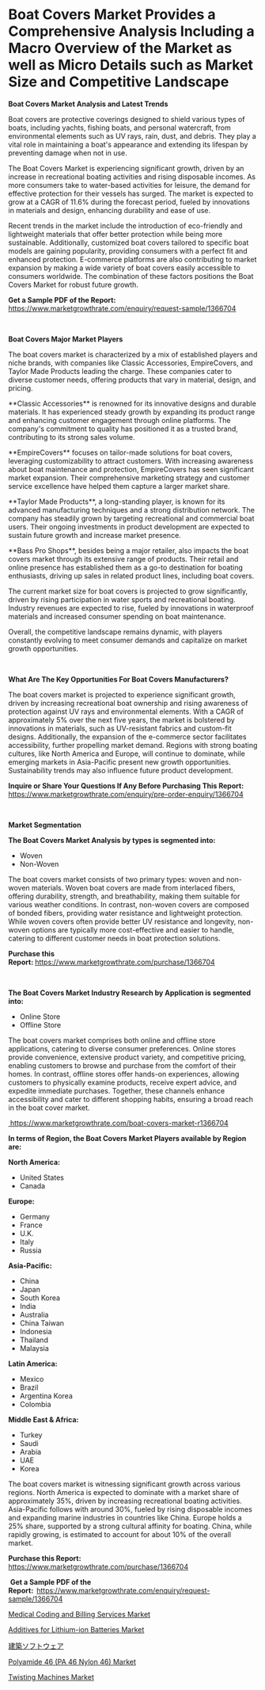 <p><h1>Boat Covers Market Provides a Comprehensive Analysis Including a Macro Overview of the Market as well as Micro Details such as Market Size and Competitive Landscape</h1></p><p><strong>Boat Covers Market Analysis and Latest Trends</strong></p>
<p><p>Boat covers are protective coverings designed to shield various types of boats, including yachts, fishing boats, and personal watercraft, from environmental elements such as UV rays, rain, dust, and debris. They play a vital role in maintaining a boat's appearance and extending its lifespan by preventing damage when not in use. </p><p>The Boat Covers Market is experiencing significant growth, driven by an increase in recreational boating activities and rising disposable incomes. As more consumers take to water-based activities for leisure, the demand for effective protection for their vessels has surged. The market is expected to grow at a CAGR of 11.6% during the forecast period, fueled by innovations in materials and design, enhancing durability and ease of use.</p><p>Recent trends in the market include the introduction of eco-friendly and lightweight materials that offer better protection while being more sustainable. Additionally, customized boat covers tailored to specific boat models are gaining popularity, providing consumers with a perfect fit and enhanced protection. E-commerce platforms are also contributing to market expansion by making a wide variety of boat covers easily accessible to consumers worldwide. The combination of these factors positions the Boat Covers Market for robust future growth.</p></p>
<p><strong>Get a Sample PDF of the Report:&nbsp;</strong> <a href="https://www.marketgrowthrate.com/enquiry/request-sample/1366704">https://www.marketgrowthrate.com/enquiry/request-sample/1366704</a></p>
<p>&nbsp;</p>
<p><strong>Boat Covers Major Market Players</strong></p>
<p><p>The boat covers market is characterized by a mix of established players and niche brands, with companies like Classic Accessories, EmpireCovers, and Taylor Made Products leading the charge. These companies cater to diverse customer needs, offering products that vary in material, design, and pricing.</p><p>**Classic Accessories** is renowned for its innovative designs and durable materials. It has experienced steady growth by expanding its product range and enhancing customer engagement through online platforms. The company's commitment to quality has positioned it as a trusted brand, contributing to its strong sales volume.</p><p>**EmpireCovers** focuses on tailor-made solutions for boat covers, leveraging customizability to attract customers. With increasing awareness about boat maintenance and protection, EmpireCovers has seen significant market expansion. Their comprehensive marketing strategy and customer service excellence have helped them capture a larger market share.</p><p>**Taylor Made Products**, a long-standing player, is known for its advanced manufacturing techniques and a strong distribution network. The company has steadily grown by targeting recreational and commercial boat users. Their ongoing investments in product development are expected to sustain future growth and increase market presence.</p><p>**Bass Pro Shops**, besides being a major retailer, also impacts the boat covers market through its extensive range of products. Their retail and online presence has established them as a go-to destination for boating enthusiasts, driving up sales in related product lines, including boat covers.</p><p>The current market size for boat covers is projected to grow significantly, driven by rising participation in water sports and recreational boating. Industry revenues are expected to rise, fueled by innovations in waterproof materials and increased consumer spending on boat maintenance.</p><p>Overall, the competitive landscape remains dynamic, with players constantly evolving to meet consumer demands and capitalize on market growth opportunities.</p></p>
<p>&nbsp;</p>
<p><strong>What Are The Key Opportunities For Boat Covers Manufacturers?</strong></p>
<p><p>The boat covers market is projected to experience significant growth, driven by increasing recreational boat ownership and rising awareness of protection against UV rays and environmental elements. With a CAGR of approximately 5% over the next five years, the market is bolstered by innovations in materials, such as UV-resistant fabrics and custom-fit designs. Additionally, the expansion of the e-commerce sector facilitates accessibility, further propelling market demand. Regions with strong boating cultures, like North America and Europe, will continue to dominate, while emerging markets in Asia-Pacific present new growth opportunities. Sustainability trends may also influence future product development.</p></p>
<p><strong>Inquire or Share Your Questions If Any Before Purchasing This Report:</strong> <a href="https://www.marketgrowthrate.com/enquiry/pre-order-enquiry/1366704">https://www.marketgrowthrate.com/enquiry/pre-order-enquiry/1366704</a></p>
<p>&nbsp;</p>
<p><strong>Market Segmentation</strong></p>
<p><strong>The Boat Covers Market Analysis by types is segmented into:</strong></p>
<p><ul><li>Woven</li><li>Non-Woven</li></ul></p>
<p><p>The boat covers market consists of two primary types: woven and non-woven materials. Woven boat covers are made from interlaced fibers, offering durability, strength, and breathability, making them suitable for various weather conditions. In contrast, non-woven covers are composed of bonded fibers, providing water resistance and lightweight protection. While woven covers often provide better UV resistance and longevity, non-woven options are typically more cost-effective and easier to handle, catering to different customer needs in boat protection solutions.</p></p>
<p><strong>Purchase this Report:&nbsp;</strong><a href="https://www.marketgrowthrate.com/purchase/1366704">https://www.marketgrowthrate.com/purchase/1366704</a></p>
<p>&nbsp;</p>
<p><strong>The Boat Covers Market Industry Research by Application is segmented into:</strong></p>
<p><ul><li>Online Store</li><li>Offline Store</li></ul></p>
<p><p>The boat covers market comprises both online and offline store applications, catering to diverse consumer preferences. Online stores provide convenience, extensive product variety, and competitive pricing, enabling customers to browse and purchase from the comfort of their homes. In contrast, offline stores offer hands-on experiences, allowing customers to physically examine products, receive expert advice, and expedite immediate purchases. Together, these channels enhance accessibility and cater to different shopping habits, ensuring a broad reach in the boat cover market.</p></p>
<p><a href="https://www.marketgrowthrate.com/boat-covers-market-r1366704">&nbsp;https://www.marketgrowthrate.com/boat-covers-market-r1366704</a></p>
<p><strong>In terms of Region, the Boat Covers Market Players available by Region are:</strong></p>
<p>
    <p> <strong> North America: </strong>
        <ul>
            <li>United States</li>
            <li>Canada</li>
        </ul>
        </p> 
    <p> <strong> Europe: </strong>
        <ul>
            <li>Germany</li>
            <li>France</li>
            <li>U.K.</li>
            <li>Italy</li>
            <li>Russia</li>
        </ul>
        </p> 
    <p> <strong> Asia-Pacific: </strong>
        <ul>
            <li>China</li>
            <li>Japan</li>
            <li>South Korea</li>
            <li>India</li>
            <li>Australia</li>
            <li>China Taiwan</li>
            <li>Indonesia</li>
            <li>Thailand</li>
            <li>Malaysia</li>
        </ul>
        </p> 
    <p> <strong> Latin America: </strong>
        <ul>
            <li>Mexico</li>
            <li>Brazil</li>
            <li>Argentina Korea</li>
            <li>Colombia</li>
        </ul>
        </p> 
    <p> <strong> Middle East & Africa: </strong>
        <ul>
            <li>Turkey</li>
            <li>Saudi</li>
            <li>Arabia</li>
            <li>UAE</li>
            <li>Korea</li>
        </ul>
    </p>
    </p>
<p><p>The boat covers market is witnessing significant growth across various regions. North America is expected to dominate with a market share of approximately 35%, driven by increasing recreational boating activities. Asia-Pacific follows with around 30%, fueled by rising disposable incomes and expanding marine industries in countries like China. Europe holds a 25% share, supported by a strong cultural affinity for boating. China, while rapidly growing, is estimated to account for about 10% of the overall market.</p></p>
<p><strong>Purchase this Report: </strong><a href="https://www.marketgrowthrate.com/purchase/1366704">https://www.marketgrowthrate.com/purchase/1366704</a></p>
<p>&nbsp;<strong>Get a Sample PDF of the Report:&nbsp;&nbsp;</strong><a href="https://www.marketgrowthrate.com/enquiry/request-sample/1366704">https://www.marketgrowthrate.com/enquiry/request-sample/1366704</a></p>
<p><strong></strong></p>
<p><p><a href="https://www.linkedin.com/pulse/medical-coding-billing-services-market-growth-outlook-from-kr3kf?trackingId=m4cbFjKfSaCdW8Mbn6WuFQ%3D%3D">Medical Coding and Billing Services Market</a></p><p><a href="https://github.com/SamiaChowdhury801/Market-Research-Report-List-1/blob/main/additives-for-lithium-ion-batteries-market.md">Additives for Lithium-ion Batteries Market</a></p><p><a href="https://medium.com/@taniawisozk/2024%E5%B9%B4%E3%81%8B%E3%82%892031%E5%B9%B4%E3%81%BE%E3%81%A7%E3%81%AE%E6%9C%9F%E9%96%93%E3%81%AB%E3%81%8A%E3%81%91%E3%82%8B%E3%82%A2%E3%83%BC%E3%82%AD%E3%83%86%E3%82%AF%E3%83%81%E3%83%A3%E3%82%BD%E3%83%95%E3%83%88%E3%82%A6%E3%82%A7%E3%82%A2%E5%B8%82%E5%A0%B4%E3%81%AE%E6%96%B0%E8%88%88%E5%B8%82%E5%A0%B4%E5%8B%95%E5%90%91%E3%81%A8%E5%9C%B0%E5%9F%9F%E5%88%86%E6%9E%90%E3%81%AE%E4%BA%88%E6%B8%AC-12096cdf0f75?postPublishedType=repub">建築ソフトウェア</a></p><p><a href="https://issuu.com/reportprime-2/docs/polyamide-46-pa-46-nylon-46-market-_d8993fcd5aef70">Polyamide 46 (PA 46 Nylon 46) Market</a></p><p><a href="https://github.com/BellAuer/Market-Research-Report-List-1/blob/main/twisting-machines-market.md">Twisting Machines Market</a></p></p>